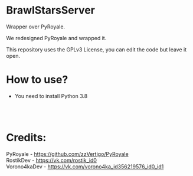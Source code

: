 # BrawlStarsServer
Wrapper over PyRoyale.

We redesigned PyRoyale and wrapped it.

This repository uses the GPLv3 License, you can edit the code but leave it open.

# How to use?
 - You need to install Python 3.8

<br><br>
# Credits:
  PyRoyale - https://github.com/zzVertigo/PyRoyale<br>
  RostikDev - https://vk.com/rostik_id0<br>
  Vorono4kaDev - https://vk.com/vorono4ka_id356219576_id0_id1
 
